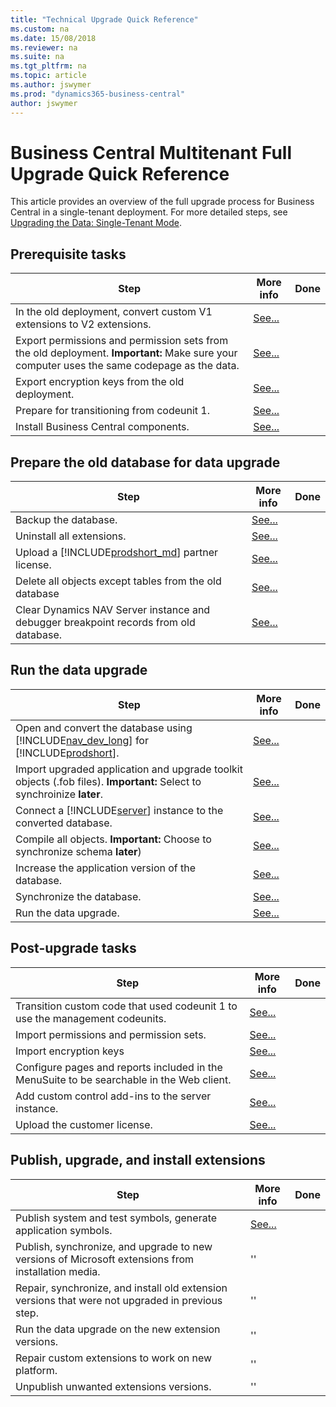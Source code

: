 ```yaml
---
title: "Technical Upgrade Quick Reference"
ms.custom: na
ms.date: 15/08/2018
ms.reviewer: na
ms.suite: na
ms.tgt_pltfrm: na
ms.topic: article
ms.author: jswymer
ms.prod: "dynamics365-business-central"
author: jswymer
---
```

# Business Central Multitenant Full Upgrade Quick Reference 

This article provides an overview of the full upgrade process for Business Central in a single-tenant deployment. For more detailed steps, see [Upgrading the Data: Single-Tenant Mode](upgrading-the-data.md).

## Prerequisite tasks 
 
|Step|More info| Done |
|----|-----------|--|
|In the old deployment, convert custom V1 extensions to V2 extensions.|[See...](../developer/devenv-upgrade-v1-to-v2-overview.md)||
|Export permissions and permission sets from the old deployment. **Important:** Make sure your computer uses the same codepage as the data.|[See...](How-to--Import-Export-Permission-Sets-Permissions.md)||
|Export encryption keys from the old deployment.|[See...](how-to-export-and-import-encryption-keys.md)||
|Prepare for transitioning from codeunit 1.|[See...](transition-from-codeunit1.md)|
|Install Business Central components.|[See...](../deployment/install-using-setup.md)||

## Prepare the old database for data upgrade

|Step|More info| Done |
|----|-----------|--|
|Backup the database.|[See...](http://go.microsoft.com/fwlink/?LinkID=296465)||
|Uninstall all extensions.|[See...](../developer/devenv-unpublish-and-uninstall-extension-v2.md)|
|Upload a [!INCLUDE[prodshort_md](../developer/includes/prodshort.md)] partner license.|[See...](../cside/cside-upload-licencs-file.md)||
|Delete all objects except tables from the old database|[See...](upgrading-the-data.md#DeleteObjects)||
|Clear Dynamics NAV Server instance and debugger breakpoint records from old database.|[See...](upgrading-the-data.md#ClearServer)||

## Run the data upgrade

|Step|More info| Done |
|----|-----------|--|
|Open and convert the database using [!INCLUDE[nav_dev_long](../developer/includes/nav_dev_long_md.md)] for [!INCLUDE[prodshort](../developer/includes/prodshort.md)].|[See...](../cside/cside-open-database.md)|
|Import upgraded application and upgrade toolkit objects (.fob files). **Important:** Select to synchroinize **later**.|[See...](../cside/cside-import-objects.md)||
|Connect a [!INCLUDE[server](../developer/includes/server.md)] instance to the converted  database.|[See...](../administration/connect-server-to-database.md)||
|Compile all objects. **Important:** Choose to synchronize schema **later**)|[See...](../cside/cside-compiling-objects.md)||
|Increase the application version of the database.|[See...](https://docs.microsoft.com/en-us/powershell/module/microsoft.dynamics.nav.management/set-navapplication)|
|Synchronize the database.|[See...](../administration/synchronize-tenant-database-and-application-database.md)||
|Run the data upgrade.|[See...](https://docs.microsoft.com/en-us/powershell/module/microsoft.dynamics.nav.management/start-navdataupgrade)||

## Post-upgrade tasks
|Step|More info| Done |
|----|-----------|--|
|Transition custom code that used codeunit 1 to use the management codeunits.|[See...](transition-from-codeunit1.md)||
|Import permissions and permission sets.|[See...](How-to--Import-Export-Permission-Sets-Permissions.md)||
|Import encryption keys|[See...](how-to-export-and-import-encryption-keys.md)||
|Configure pages and reports included in the MenuSuite to be searchable in the Web client. |[See...](upgrade-pages-report-for-search.md) ||
|Add custom control add-ins to the server instance.|[See...](converting-a-database.md#controladdins)||
|Upload the customer license. |[See...](../cside/cside-upload-licencs-file.md)||

## Publish, upgrade, and install extensions

|Step|More info| Done |
|----|-----------|--|
|Publish system and test symbols, generate application symbols.|[See...](upgrading-the-data.md#AddExtensions)|
|Publish, synchronize, and upgrade to new versions of Microsoft extensions from installation media.|''||
|Repair, synchronize, and install old extension versions that were not upgraded in previous step.|''||
|Run the data upgrade on the new extension versions.|''||
|Repair custom extensions to work on new platform.|''||
|Unpublish unwanted extensions versions.|''||
